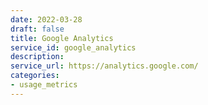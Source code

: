 ```yaml
---
date: 2022-03-28
draft: false
title: Google Analytics
service_id: google_analytics
description:
service_url: https://analytics.google.com/
categories:
- usage_metrics
---
```



